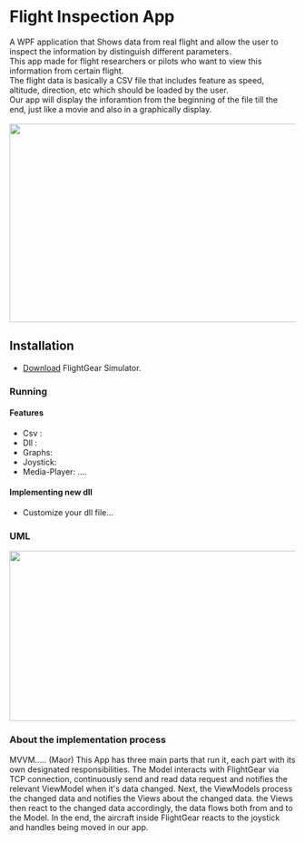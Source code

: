 # Flight Inspection App
A WPF application that Shows data from real flight and allow the user to inspect the information by distinguish different parameters.</br>
This app made for flight researchers or pilots who want to view this information from certain flight.</br>
The flight data is basically a CSV file that includes feature as speed, altitude, direction, etc which should be loaded by the user.</br>
Our app will display the inforamtion from the beginning of the file till the end, just like a movie and also in a graphically display.</br></br>
<img src = "https://github.com/bartawil/check/blob/main/Capture.PNG" width="650" height="350"></br>

## Installation

* [Download](https://www.flightgear.org) FlightGear Simulator.


### Running 


#### Features

* Csv :
* Dll : 
* Graphs: 
* Joystick:
* Media-Player:
  ....


#### Implementing new dll 

- Customize your dll file...


### UML

<img src="https://github.com/bartawil/check/blob/main/Capture3.PNG" width="650" height="300">

### About the implementation process
MVVM.....
(Maor)
This App has three main parts that run it, each part with its own designated responsibilities. The Model interacts with FlightGear via TCP connection, continuously send and read data request and notifies the relevant ViewModel when it's data changed. Next, the ViewModels process the changed data and notifies the Views about the changed data. the Views then react to the changed data accordingly, the data flows both from and to the Model. In the end, the aircraft inside FlightGear reacts to the joystick and handles being moved in our app.

